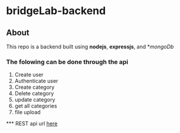 # bridgeLab-backend
## About
This repo is a backend built using **nodejs**, **expressjs**, and **mongoDb*

### The folowing can be done through the api
1. Create user
2. Authenticate user
3. Create category
4. Delete category
5. update category
6. get all categories
7. file upload

*** REST api url [here](https://bridgelab-api.herokuapp.com)

